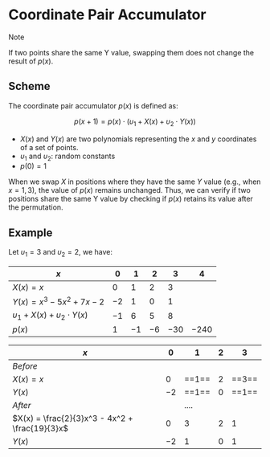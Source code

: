 # Coordinate Pair Accumulator

> [!NOTE]
> If two points share the same Y value, swapping them does not change the result of $p(x)$.

## Scheme

The coordinate pair accumulator $p(x)$ is defined as:

$$p(x + 1) = p(x) \cdot (\upsilon_1 + X(x) + \upsilon_2 \cdot Y(x))$$

- $X(x)$ and $Y(x)$ are two polynomials representing the $x$ and $y$ coordinates of a set of points.
- $\upsilon_1$ and $\upsilon_2$: random constants
- $p(0) = 1$

When we swap $X$ in positions where they have the same $Y$ value (e.g., when $x = 1,3$), the value of $p(x)$ remains
unchanged. Thus, we can verify if two positions share the same Y value by checking if $p(x)$ retains its value after the
permutation.

## Example

Let $\upsilon_1 = 3$ and $\upsilon_2 = 2$, we have:

| $x$                                         | $0$  | $1$  | $2$  | $3$   | $4$    |
|---------------------------------------------|------|------|------|-------|--------|
| $X(x) = x$                                  | $0$  | $1$  | $2$  | $3$   |        |
| $Y(x) = x^3 - 5x^2 + 7x - 2$                | $-2$ | $1$  | $0$  | $1$   |        |
| $\upsilon_1 + X(x) + \upsilon_2 \cdot Y(x)$ | $-1$ | $6$  | $5$  | $8$   |        |
| $p(x)$                                      | $1$  | $-1$ | $-6$ | $-30$ | $-240$ |

| $x$                                            | $0$  | $1$     | $2$ | $3$     |
|------------------------------------------------|------|---------|-----|---------|
| *Before*                                       |      |         |     |         |
| $X(x) = x$                                     | $0$  | ==$1$== | $2$ | ==$3$== |
| $Y(x)$                                         | $-2$ | ==$1$== | $0$ | ==$1$== |
| *After*                                        |      | ....    |     |         |
| $X(x) = \frac{2}{3}x^3 - 4x^2 + \frac{19}{3}x$ | $0$  | $3$     | $2$ | $1$     |
| $Y(x)$                                         | $-2$ | $1$     | $0$ | $1$     |

